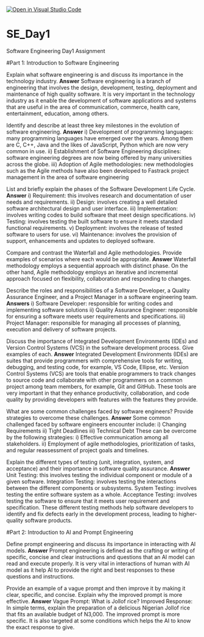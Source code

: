 [![Open in Visual Studio Code](https://classroom.github.com/assets/open-in-vscode-2e0aaae1b6195c2367325f4f02e2d04e9abb55f0b24a779b69b11b9e10269abc.svg)](https://classroom.github.com/online_ide?assignment_repo_id=15553051&assignment_repo_type=AssignmentRepo)
# SE_Day1
Software Engineering Day1 Assignment

#Part 1: Introduction to Software Engineering

Explain what software engineering is and discuss its importance in the technology industry.
**Answer**
Software engineering is a branch of engineering that involves the design, development, testing, deployment and maintenance of
high quality software.
It is very important in the technology industry as it enable the development of software applications and systems that are useful
in the area of communication, commerce, health care, entertainment, education, among others.


Identify and describe at least three key milestones in the evolution of software engineering.
**Answer** 
i) Development of programming languages: many programming languages have emerged over the years. Among them are C, C++, Java and 
the likes of JavaScript, Python which are now very common in use.
ii) Establishment of Software Engineering disciplines: software engineering degrees are now being offered by many universities across the globe.
iii) Adoption of Agile methodologies: new methodologies such as the Agile methods have also been developed to Fastrack project management in
the area of software engineering


List and briefly explain the phases of the Software Development Life Cycle.
**Answer**
i) Requirement: this involves research and documentation of user needs and requirements.
ii) Design: involves creating a well detailed software architectural design and user interface.
iii) Implementation: involves writing codes to build software that meet design specifications.
iv) Testing: involves testing the built software to ensure it meets standard functional requirements.
v) Deployment: involves the release of tested software to users for use.
vi) Maintenance: involves the provision of support, enhancements and updates to deployed software.


Compare and contrast the Waterfall and Agile methodologies. Provide examples of scenarios where each would be appropriate.
**Answer**
Waterfall methodology employs a sequential approach with distinct phase. On the other hand, Agile methodology employs an iterative 
and incremental approach focused on flexibility, collaboration and responding to changes.


Describe the roles and responsibilities of a Software Developer, a Quality Assurance Engineer, and a Project Manager in a software engineering team.
**Answers**
i) Software Developer: responsible for writing codes and implementing software solutions
ii) Quality Assurance Engineer: responsible for ensuring a software meets user requirements and specifications.
iii) Project Manager: responsible for managing all processes of planning, execution and delivery of software projects.


Discuss the importance of Integrated Development Environments (IDEs) and Version Control Systems (VCS) in the software development process. Give examples of each.
**Answer**
Integrated Development Environments (IDEs) are suites that provide programmers with comprehensive tools for writing, debugging, and 
testing code, for example, VS Code, Ellipse, etc.
Version Control Systems (VCS) are tools that enable programmers to track changes to source code and collaborate with other programmers on a 
common project among team members, for example, Git and GitHub.
These tools are very important in that they enhance productivity, collaboration, and code quality by providing developers with features with the features they provide.
 

What are some common challenges faced by software engineers? Provide strategies to overcome these challenges.
**Answer**
Some common challenged faced by software engineers encounter include:
i) Changing Requirements
ii) Tight Deadlines
iii) Technical Debt
These can be overcome by the following strategies:
i) Effective communication among all stakeholders.
ii) Employment of agile methodologies, prioritization of tasks, and regular reassessment of project goals and timelines.


Explain the different types of testing (unit, integration, system, and acceptance) and their importance in software quality assurance.
**Answer**
Unit Testing: this involves testing the individual component or module of a given software.
Integration Testing: involves testing the interactions between the different components or subsystems.
System Testing: involves testing the entire software system as a whole.
Acceptance Testing: involves testing the software to ensure that it meets user requirement and specification.
These different testing methods help software developers to identify and fix defects early in the development process, leading to higher-quality software products.



#Part 2: Introduction to AI and Prompt Engineering


Define prompt engineering and discuss its importance in interacting with AI models.
**Answer**
Prompt engineering is defined as the crafting or writing of specific, concise and clear instructions and questions that an AI model can read and execute properly. It is very vital in interactions of human with AI model as it help AI to provide the right and best responses to these questions and instructions. 


Provide an example of a vague prompt and then improve it by making it clear, specific, and concise. Explain why the improved prompt is more effective.
**Answer**
Vague Prompt: What is Jollof rice?
Improved Response: In simple terms, explain the preparation of a delicious Nigerian Jollof rice that fits an available budget of N3,000.
The improved prompt is more specific. It is also targeted at some conditions which helps the AI to know the exact response to give.
